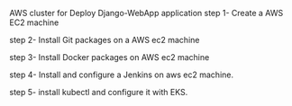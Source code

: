 AWS cluster for Deploy Django-WebApp application
 step 1- Create a AWS EC2 machine

 step 2- Install Git packages on a AWS ec2 machine

 step 3- Install Docker packages on AWS ec2 machine

 step 4- Install and configure a Jenkins on aws ec2 machine.

 step 5- install kubectl and configure it with EKS.
